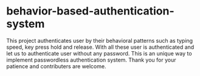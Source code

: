 # behavior-based-authentication-system
This project authenticates user by their behavioral patterns such as typing speed, key press hold and release. With all these user is authenticated and let us to authenticate user without any password. This is an unique way to implement passwordless authentication system. Thank you for your patience and contributers are welcome. 
